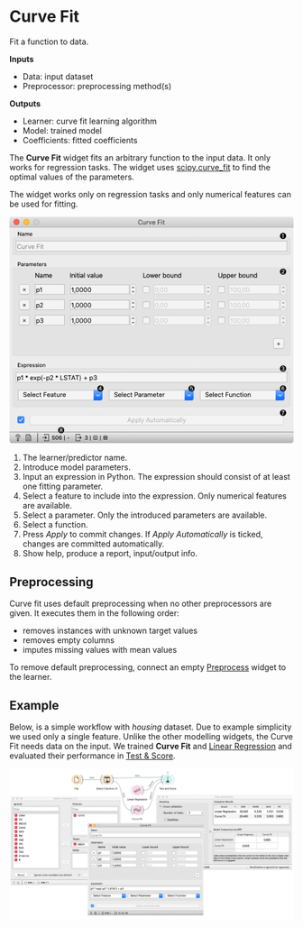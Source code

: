 Curve Fit
=========

Fit a function to data.

**Inputs**

- Data: input dataset
- Preprocessor: preprocessing method(s)

**Outputs**

- Learner: curve fit learning algorithm
- Model: trained model
- Coefficients: fitted coefficients

The **Curve Fit** widget fits an arbitrary function to the input data. It only works for regression tasks.
The widget uses [scipy.curve_fit](https://docs.scipy.org/doc/scipy/reference/generated/scipy.optimize.curve_fit.html) to find the optimal values of the parameters.

The widget works only on regression tasks and only numerical features can be used for fitting.

![](images/CurveFit-stamped.png)

1. The learner/predictor name.
2. Introduce model parameters.
3. Input an expression in Python. The expression should consist of at least one fitting parameter.
4. Select a feature to include into the expression. Only numerical features are available.
5. Select a parameter. Only the introduced parameters are available.
6. Select a function.
7. Press *Apply* to commit changes. If *Apply Automatically* is ticked, changes are committed automatically.
8. Show help, produce a report, input/output info.

Preprocessing
-------------

Curve fit uses default preprocessing when no other preprocessors are given. It executes them in the following order:

- removes instances with unknown target values
- removes empty columns
- imputes missing values with mean values

To remove default preprocessing, connect an empty [Preprocess](../data/preprocess.md) widget to the learner.

Example
-------

Below, is a simple workflow with *housing* dataset. Due to example simplicity we used only a single feature. Unlike the other modelling widgets, the Curve Fit needs data on the input. We trained **Curve Fit** and [Linear Regression](../model/linearregression.md) and evaluated their performance in [Test & Score](../evaluate/testandscore.md).

![](images/CurveFit-example.png)
